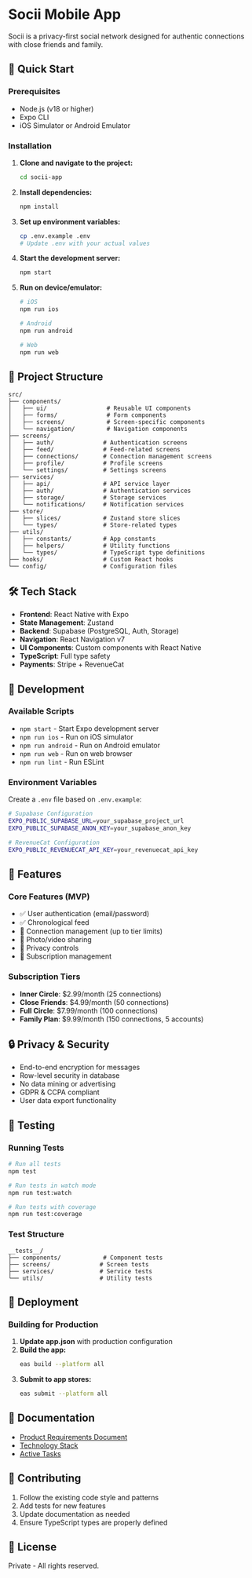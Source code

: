 # Socii Mobile App

Socii is a privacy-first social network designed for authentic connections with close friends and family.

## 🚀 Quick Start

### Prerequisites
- Node.js (v18 or higher)
- Expo CLI
- iOS Simulator or Android Emulator

### Installation

1. **Clone and navigate to the project:**
   ```bash
   cd socii-app
   ```

2. **Install dependencies:**
   ```bash
   npm install
   ```

3. **Set up environment variables:**
   ```bash
   cp .env.example .env
   # Update .env with your actual values
   ```

4. **Start the development server:**
   ```bash
   npm start
   ```

5. **Run on device/emulator:**
   ```bash
   # iOS
   npm run ios
   
   # Android
   npm run android
   
   # Web
   npm run web
   ```

## 📁 Project Structure

```
src/
├── components/
│   ├── ui/                 # Reusable UI components
│   ├── forms/              # Form components
│   ├── screens/            # Screen-specific components
│   └── navigation/         # Navigation components
├── screens/
│   ├── auth/              # Authentication screens
│   ├── feed/              # Feed-related screens
│   ├── connections/       # Connection management screens
│   ├── profile/           # Profile screens
│   └── settings/          # Settings screens
├── services/
│   ├── api/               # API service layer
│   ├── auth/              # Authentication services
│   ├── storage/           # Storage services
│   └── notifications/     # Notification services
├── store/
│   ├── slices/            # Zustand store slices
│   └── types/             # Store-related types
├── utils/
│   ├── constants/         # App constants
│   ├── helpers/           # Utility functions
│   └── types/             # TypeScript type definitions
├── hooks/                 # Custom React hooks
└── config/                # Configuration files
```

## 🛠 Tech Stack

- **Frontend**: React Native with Expo
- **State Management**: Zustand
- **Backend**: Supabase (PostgreSQL, Auth, Storage)
- **Navigation**: React Navigation v7
- **UI Components**: Custom components with React Native
- **TypeScript**: Full type safety
- **Payments**: Stripe + RevenueCat

## 🔧 Development

### Available Scripts

- `npm start` - Start Expo development server
- `npm run ios` - Run on iOS simulator
- `npm run android` - Run on Android emulator
- `npm run web` - Run on web browser
- `npm run lint` - Run ESLint

### Environment Variables

Create a `.env` file based on `.env.example`:

```bash
# Supabase Configuration
EXPO_PUBLIC_SUPABASE_URL=your_supabase_project_url
EXPO_PUBLIC_SUPABASE_ANON_KEY=your_supabase_anon_key

# RevenueCat Configuration
EXPO_PUBLIC_REVENUECAT_API_KEY=your_revenuecat_api_key
```

## 📱 Features

### Core Features (MVP)
- ✅ User authentication (email/password)
- ✅ Chronological feed
- 🚧 Connection management (up to tier limits)
- 🚧 Photo/video sharing
- 🚧 Privacy controls
- 🚧 Subscription management

### Subscription Tiers
- **Inner Circle**: $2.99/month (25 connections)
- **Close Friends**: $4.99/month (50 connections)
- **Full Circle**: $7.99/month (100 connections)
- **Family Plan**: $9.99/month (150 connections, 5 accounts)

## 🔒 Privacy & Security

- End-to-end encryption for messages
- Row-level security in database
- No data mining or advertising
- GDPR & CCPA compliant
- User data export functionality

## 🧪 Testing

### Running Tests
```bash
# Run all tests
npm test

# Run tests in watch mode
npm run test:watch

# Run tests with coverage
npm run test:coverage
```

### Test Structure
```
__tests__/
├── components/            # Component tests
├── screens/              # Screen tests
├── services/             # Service tests
└── utils/                # Utility tests
```

## 🚀 Deployment

### Building for Production

1. **Update app.json** with production configuration
2. **Build the app:**
   ```bash
   eas build --platform all
   ```
3. **Submit to app stores:**
   ```bash
   eas submit --platform all
   ```

## 📖 Documentation

- [Product Requirements Document](../docs/ProductRequirementDocumentVersion2)
- [Technology Stack](../docs/TechnologyStack.md)
- [Active Tasks](../docs/ActiveTasks.md)

## 🤝 Contributing

1. Follow the existing code style and patterns
2. Add tests for new features
3. Update documentation as needed
4. Ensure TypeScript types are properly defined

## 📄 License

Private - All rights reserved.
